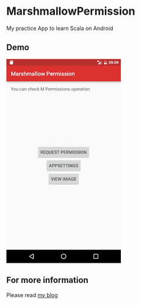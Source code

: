 # MarshmallowPermission
My practice App to learn Scala on Android

## Demo
![screenshot](https://github.com/b0npu/MarshmallowPermission/blob/graphicimages/mpermissions.gif)

## For more information
Please read [my blog](http://b0npu.hatenablog.com/)
